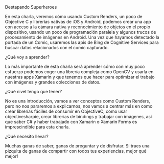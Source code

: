 Destapando Superheroes

En esta charla, veremos cómo usando Custom Renders, un poco de Objective C y librerías nativas de iOS y Android, podemos crear una app con acceso a la cámara nativa y reconocimiento de objetos en el propio dispositivo, usando un poco de programación paralela y algunos trucos de procesamiento de imágenes en Android. Una vez que hayamos detectado la portada de un Comic, usaremos las apis de Bing de Cognitive Services para buscar datos relacionados con el comic capturado.

¿Qué voy a aprender?

Lo más importante de esta charla será aprender cómo con muy poco esfuerzo podemos coger una librería compleja como OpenCV y usarla en nuestras apps Xamarin y que tenemos que hacer para optimizar el trabajo con imágenes y grandes colecciones de datos.

¿Qué nivel tengo que tener?

No es una introducción, vamos a ver conceptos como Custom Renders, pero no nos pararemos a explicarnos, nos vamos a centrar más en como crear librerías fáciles de consumir en ObjectiveC, como usar objectivesharpie, crear librerías de bindings y trabajar con imágenes, así que saber C# y haber trabajado con Xamarin o Xamarin Forms es imprescindible para esta charla.

¿Qué necesito llevar?

Muchas ganas de saber, ganas de preguntar y de disfrutar. Si traes una pizquita de ganas de compartir con todos tus experiencias, mejor qué mejor!